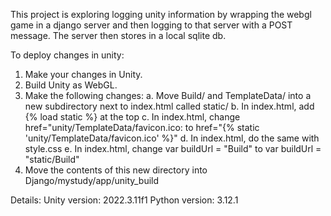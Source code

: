 This project is exploring logging unity information by wrapping the webgl game in a django server and then logging to that server with a POST message. The server then stores in a local sqlite db.

To deploy changes in unity:
1. Make your changes in Unity.
2. Build Unity as WebGL.
3. Make the following changes:
   a. Move Build/ and TemplateData/ into a new subdirectory next to index.html called static/
   b. In index.html, add {% load static %} at the top
   c. In index.html, change href="unity/TemplateData/favicon.ico: to href="{% static 'unity/TemplateData/favicon.ico' %}"
   d. In index.html, do the same with style.css
   e. In index.html, change var buildUrl = "Build" to var buildUrl = "static/Build"
4. Move the contents of this new directory into Django/mystudy/app/unity_build

Details:
Unity version: 2022.3.11f1
Python version: 3.12.1
